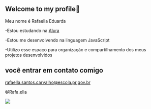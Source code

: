 ## Welcome to my profile👋

Meu nome é Rafaella Eduarda

-Estou estudando na [Alura](https://www.alura.com.br)

-Estou me desenvolvendo na linguagem JavaScript

-Utilizo esse espaço para organização e compartilhamento dos meus projetos desenvolvidos

## você entrar em contato comigo 

rafaella.santos.carvalho@escola.pr.gov.br

@Rafa.ella

![](https://media.tenor.com/KUXIWC9D5_UAAAAi/my-hero-academia-boku-no-hero-academia.gif)
